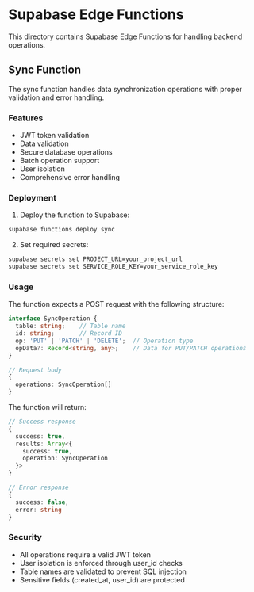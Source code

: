 # Supabase Edge Functions

This directory contains Supabase Edge Functions for handling backend operations.

## Sync Function

The sync function handles data synchronization operations with proper validation and error handling.

### Features

- JWT token validation
- Data validation
- Secure database operations
- Batch operation support
- User isolation
- Comprehensive error handling

### Deployment

1. Deploy the function to Supabase:
```bash
supabase functions deploy sync
```

2. Set required secrets:
```bash
supabase secrets set PROJECT_URL=your_project_url
supabase secrets set SERVICE_ROLE_KEY=your_service_role_key
```

### Usage

The function expects a POST request with the following structure:

```typescript
interface SyncOperation {
  table: string;    // Table name
  id: string;       // Record ID
  op: 'PUT' | 'PATCH' | 'DELETE';  // Operation type
  opData?: Record<string, any>;    // Data for PUT/PATCH operations
}

// Request body
{
  operations: SyncOperation[]
}
```

The function will return:

```typescript
// Success response
{
  success: true,
  results: Array<{
    success: true,
    operation: SyncOperation
  }>
}

// Error response
{
  success: false,
  error: string
}
```

### Security

- All operations require a valid JWT token
- User isolation is enforced through user_id checks
- Table names are validated to prevent SQL injection
- Sensitive fields (created_at, user_id) are protected
